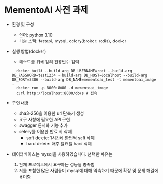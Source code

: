 # MementoAI 사전 과제
- 환경 및 구성
  - 언어: python 3.10
  - 기술 스택: fastapi, mysql, celery(broker: redis), docker
- 실행 방법(docker)
  - 테스트를 위해 임의 환경변수 입력
  ```shell
    docker build --build-arg DB_USERNAME=root --build-arg DB_PASSWORD=test1234 --build-arg DB_HOST=localhost --build-arg DB_PORT=3306 --build-arg DB_NAME=mementoai_test -t mementoai_image .
    docker run -p 8000:8000 -d mementoai_image
    curl http://localhost:8000/docs # 접속
  ```
  
- 구현 내용
    - sha3-256을 이용한 url 단축키 생성
    - 요구 사항에 필요한 API 구현
    - swagger 문서화 기능 추가
    - celery를 이용한 만료 키 삭제
      - soft delete: 1시간에 한번씩 soft 삭제
      - hard delete: 매주 일요일 hard 삭제


- 데이터베이스는 mysql을 사용하였습니다. 선택한 이유는
  1. 현재 프로젝트에서 요구하는 성능을 충족함
  2. 저를 포함한 많은 사람들이 mysql에 대해 익숙하기 때문에 확장 및 문제 해결에 용이함

  
